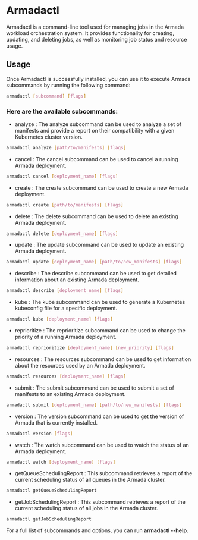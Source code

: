 # Armadactl

Armadactl is a command-line tool used for managing jobs in the Armada workload orchestration system. It provides functionality for creating, updating, and deleting jobs, as well as monitoring job status and resource usage.

## Usage
Once Armadactl is successfully installed, you can use it to execute Armada subcommands by running the following command:
```bash
armadactl [subcommand] [flags]
```

### Here are the available subcommands:
- analyze : The analyze subcommand can be used to analyze a set of manifests and provide a report on their compatibility with a given Kubernetes cluster version.
```bash
armadactl analyze [path/to/manifests] [flags]
```
- cancel : The cancel subcommand can be used to cancel a running Armada deployment.
```bash
armadactl cancel [deployment_name] [flags]
```
- create : The create subcommand can be used to create a new Armada deployment.
```bash
armadactl create [path/to/manifests] [flags]
```
- delete : The delete subcommand can be used to delete an existing Armada deployment.
```bash
armadactl delete [deployment_name] [flags]
```
- update : The update subcommand can be used to update an existing Armada deployment.
```bash
armadactl update [deployment_name] [path/to/new_manifests] [flags]
```
- describe : The describe subcommand can be used to get detailed information about an existing Armada deployment.
```bash
armadactl describe [deployment_name] [flags]
```
- kube : The kube subcommand can be used to generate a Kubernetes kubeconfig file for a specific deployment.
```bash
armadactl kube [deployment_name] [flags]
```
- reprioritize : The reprioritize subcommand can be used to change the priority of a running Armada deployment.
```bash
armadactl reprioritize [deployment_name] [new_priority] [flags]
```
- resources : The resources subcommand can be used to get information about the resources used by an Armada deployment.
```bash
armadactl resources [deployment_name] [flags]
```
- submit : The submit subcommand can be used to submit a set of manifests to an existing Armada deployment.
```bash
armadactl submit [deployment_name] [path/to/new_manifests] [flags]
```
- version : The version subcommand can be used to get the version of Armada that is currently installed.
```bash
armadactl version [flags]
```
- watch : The watch subcommand can be used to watch the status of an Armada deployment.
```bash
armadactl watch [deployment_name] [flags]
```
- getQueueSchedulingReport : This subcommand retrieves a report of the current scheduling status of all queues in the Armada cluster.
```bash
armadactl getQueueSchedulingReport
```
- getJobSchedulingReport : This subcommand retrieves a report of the current scheduling status of all jobs in the Armada cluster.
```bash
armadactl getJobSchedulingReport
```

For a full list of subcommands and options, you can run **armadactl --help**.
